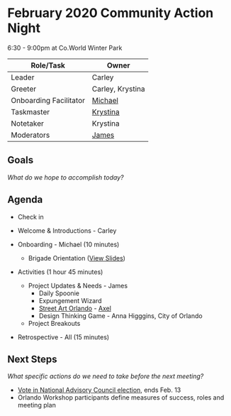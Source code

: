 # February 2020 Community Action Night
6:30 - 9:00pm at Co.World Winter Park

| Role/Task | Owner |
| --- | --- |
| Leader | Carley |
| Greeter | Carley, Krystina |
| Onboarding Facilitator | [Michael](https://github.com/flyinactor91) |
| Taskmaster | [Krystina](https://github.com/kryskreative) |
| Notetaker | Krystina |
| Moderators | [James](https://github.com/jtcreative) |

## Goals
*What do we hope to accomplish today?*


## Agenda

* Check in

* Welcome & Introductions - Carley

* Onboarding - Michael (10 minutes)
  * Brigade Orientation ([View Slides](https://docs.google.com/presentation/d/1b7nTRplfOznFkx3QYktVceB6NY-T08jc2Z4vbnQtfIo/edit?usp=sharing))
  
* Activities (1 hour 45 minutes)
  * Project Updates & Needs - James
    * Daily Spoonie
    * Expungement Wizard
    * [Street Art Orlando](https://docs.google.com/presentation/d/1rpm9YgU9FHwpihmzT6TUYKGdLl0Hk0-rz1QNW_rxI2E/edit?usp=sharing) - [Axel](https://github.com/axelrivera) 
    * Design Thinking Game - Anna Higggins, City of Orlando
  * Project Breakouts

* Retrospective - All (15 minutes)

## Next Steps
*What specific actions do we need to take before the next meeting?*

 * [Vote in National Advisory Council election](https://brigade.codeforamerica.org/about/national-advisory-council/2020-candidates), ends Feb. 13
 * Orlando Workshop participants define measures of success, roles and meeting plan
